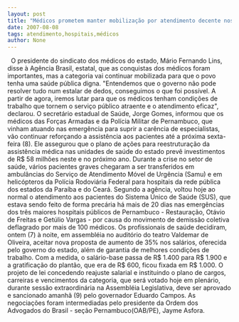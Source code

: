 ```yaml
---
layout: post
title: "Médicos prometem manter mobilização por atendimento decente nos hospitais públicos"
date: 2007-08-08
tags: atendimento,hospitais,médicos
author: None
---
```

&nbsp;
O presidente do sindicato dos m&eacute;dicos do estado, M&aacute;rio Fernando Lins, disse &agrave; Ag&ecirc;ncia Brasil, estatal, que as conquistas dos m&eacute;dicos foram importantes, mas a categoria vai continuar mobilizada para que o povo tenha uma sa&uacute;de p&uacute;blica digna. &quot;Entendemos que o governo n&atilde;o pode resolver tudo num estalar de dedos, conseguimos o que foi poss&iacute;vel. A partir de agora, iremos lutar para que os m&eacute;dicos tenham condi&ccedil;&otilde;es de trabalho que tornem o servi&ccedil;o p&uacute;blico atraente e o atendimento eficaz&quot;, declarou.
O secret&aacute;rio estadual de Sa&uacute;de, Jorge Gomes, informou que os m&eacute;dicos das For&ccedil;as Armadas e da Pol&iacute;cia Militar de Pernambuco, que vinham atuando nas emerg&ecirc;ncia para suprir a car&ecirc;ncia de especialistas, v&atilde;o continuar refor&ccedil;ando a assist&ecirc;ncia aos pacientes at&eacute; a pr&oacute;xima sexta-feira (8). Ele assegurou que o plano de a&ccedil;&otilde;es para reestrutura&ccedil;&atilde;o da assist&ecirc;ncia m&eacute;dica nas unidades de sa&uacute;de do estado prev&ecirc; investimentos de R$ 58 milh&otilde;es neste e no pr&oacute;ximo ano.
Durante a crise no setor de sa&uacute;de, v&aacute;rios pacientes graves chegaram a ser transferidos em ambul&acirc;ncias do Servi&ccedil;o de Atendimento M&oacute;vel de Urg&ecirc;ncia (Samu) e em helic&oacute;pteros da Pol&iacute;cia Rodovi&aacute;ria Federal para hospitais da rede p&uacute;blica dos estados da Para&iacute;ba e do Cear&aacute;.
Segundo a ag&ecirc;ncia, voltou hoje ao normal o atendimento aos pacientes do Sistema &Uacute;nico de Sa&uacute;de (SUS), que estava sendo feito de forma prec&aacute;ria h&aacute; mais de 20 dias nas emerg&ecirc;ncias dos tr&ecirc;s maiores hospitais p&uacute;blicos de Pernambuco - Restaura&ccedil;&atilde;o, Ot&aacute;vio de Freitas e Get&uacute;lio Vargas - por causa do movimento de demiss&atilde;o coletiva deflagrado por mais de 100 m&eacute;dicos.
Os profissionais de sa&uacute;de decidiram, ontem (7) &agrave; noite, em assembl&eacute;ia no audit&oacute;rio do teatro Valdemar de Oliveira, aceitar nova proposta de aumento de 35% nos sal&aacute;rios, oferecida pelo governo do estado, al&eacute;m de garantia de melhores condi&ccedil;&otilde;es de trabalho. Com a medida, o sal&aacute;rio-base passa de R$ 1.400 para R$ 1.900 e a gratifica&ccedil;&atilde;o do plant&atilde;o, que era de R$ 600, ficou fixada em R$ 1.000.
O projeto de lei concedendo reajuste salarial e instituindo o plano de cargos, carreiras e vencimentos da categoria, que ser&aacute; votado hoje em plen&aacute;rio, durante sess&atilde;o extraordin&aacute;ria na Assembl&eacute;ia Legislativa, deve ser aprovado e sancionado amanh&atilde; (9) pelo governador Eduardo Campos. As negocia&ccedil;&otilde;es foram intermediadas pelo presidente da Ordem dos Advogados do Brasil - se&ccedil;&atilde;o Pernambuco(OAB/PE), Jayme Asfora.&nbsp; 